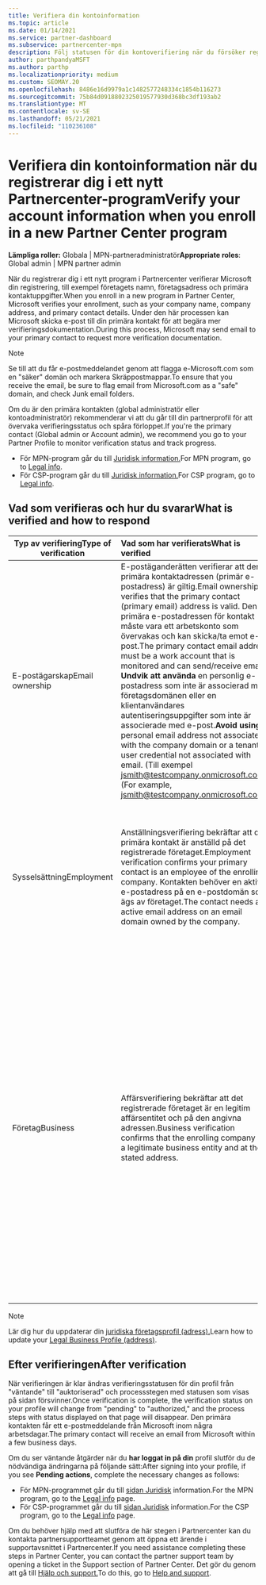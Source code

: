 ```yaml
---
title: Verifiera din kontoinformation
ms.topic: article
ms.date: 01/14/2021
ms.service: partner-dashboard
ms.subservice: partnercenter-mpn
description: Följ statusen för din kontoverifiering när du försöker registrera dig i ett nytt Partnercenter-program. Lär dig hur du tillhandahåller ytterligare information om det behövs.
author: parthpandyaMSFT
ms.author: parthp
ms.localizationpriority: medium
ms.custom: SEOMAY.20
ms.openlocfilehash: 8486e16d9979a1c1482577248334c1854b116273
ms.sourcegitcommit: 75b84d0918802325019577930d368bc3df193ab2
ms.translationtype: MT
ms.contentlocale: sv-SE
ms.lasthandoff: 05/21/2021
ms.locfileid: "110236108"
---
```

# <a name="verify-your-account-information-when-you-enroll-in-a-new-partner-center-program"></a><span data-ttu-id="e1e54-104">Verifiera din kontoinformation när du registrerar dig i ett nytt Partnercenter-program</span><span class="sxs-lookup"><span data-stu-id="e1e54-104">Verify your account information when you enroll in a new Partner Center program</span></span>

<span data-ttu-id="e1e54-105">**Lämpliga roller:** Globala | MPN-partneradministratör</span><span class="sxs-lookup"><span data-stu-id="e1e54-105">**Appropriate roles**: Global admin | MPN partner admin</span></span>

<span data-ttu-id="e1e54-106">När du registrerar dig i ett nytt program i Partnercenter verifierar Microsoft din registrering, till exempel företagets namn, företagsadress och primära kontaktuppgifter.</span><span class="sxs-lookup"><span data-stu-id="e1e54-106">When you enroll in a new program in Partner Center, Microsoft verifies your enrollment, such as your company name, company address, and primary contact details.</span></span> <span data-ttu-id="e1e54-107">Under den här processen kan Microsoft skicka e-post till din primära kontakt för att begära mer verifieringsdokumentation.</span><span class="sxs-lookup"><span data-stu-id="e1e54-107">During this process, Microsoft may send email to your primary contact to request more verification documentation.</span></span>

>[!NOTE]
><span data-ttu-id="e1e54-108">Se till att du får e-postmeddelandet genom att flagga e-Microsoft.com som en "säker" domän och markera Skräppostmappar.</span><span class="sxs-lookup"><span data-stu-id="e1e54-108">To ensure that you receive the email, be sure to flag email from Microsoft.com as a "safe" domain, and check Junk email folders.</span></span>

<span data-ttu-id="e1e54-109">Om du är den primära kontakten (global administratör eller kontoadministratör) rekommenderar vi att du går till din partnerprofil för att övervaka verifieringsstatus och spåra förloppet.</span><span class="sxs-lookup"><span data-stu-id="e1e54-109">If you're the primary contact (Global admin or Account admin), we recommend you go to your Partner Profile to monitor verification status and track progress.</span></span>

- <span data-ttu-id="e1e54-110">För MPN-program går du till [Juridisk information.](https://partner.microsoft.com/pcv/accountsettings/connectedpartnerprofile)</span><span class="sxs-lookup"><span data-stu-id="e1e54-110">For MPN program, go to [Legal info](https://partner.microsoft.com/pcv/accountsettings/connectedpartnerprofile).</span></span>
- <span data-ttu-id="e1e54-111">För CSP-program går du till [Juridisk information.](https://partner.microsoft.com/pcv/accountsettings/partnerprofile)</span><span class="sxs-lookup"><span data-stu-id="e1e54-111">For CSP program, go to [Legal info](https://partner.microsoft.com/pcv/accountsettings/partnerprofile).</span></span>


## <a name="what-is-verified-and-how-to-respond"></a><span data-ttu-id="e1e54-112">Vad som verifieras och hur du svarar</span><span class="sxs-lookup"><span data-stu-id="e1e54-112">What is verified and how to respond</span></span>

|<span data-ttu-id="e1e54-113">**Typ av verifiering**</span><span class="sxs-lookup"><span data-stu-id="e1e54-113">**Type of verification**</span></span>   |<span data-ttu-id="e1e54-114">**Vad som har verifierats**</span><span class="sxs-lookup"><span data-stu-id="e1e54-114">**What is verified**</span></span>   |<span data-ttu-id="e1e54-115">**Vad du kan göra om det avvisas**</span><span class="sxs-lookup"><span data-stu-id="e1e54-115">**What to do if rejected**</span></span>   |
|----------------------------|:-----------------------------------|:--------------------------------------|
|<span data-ttu-id="e1e54-116">E-postägarskap</span><span class="sxs-lookup"><span data-stu-id="e1e54-116">Email ownership</span></span>   |<span data-ttu-id="e1e54-117">E-postäganderätten verifierar att den primära kontaktadressen (primär e-postadress) är giltig.</span><span class="sxs-lookup"><span data-stu-id="e1e54-117">Email ownership verifies that the primary contact (primary email) address is valid.</span></span> <span data-ttu-id="e1e54-118">Den primära e-postadressen för kontakt måste vara ett arbetskonto som övervakas och kan skicka/ta emot e-post.</span><span class="sxs-lookup"><span data-stu-id="e1e54-118">The primary contact email address must be a work account that is monitored and can send/receive email.</span></span> <span data-ttu-id="e1e54-119">**Undvik att använda** en personlig e-postadress som inte är associerad med företagsdomänen eller en klientanvändares autentiseringsuppgifter som inte är associerade med e-post.</span><span class="sxs-lookup"><span data-stu-id="e1e54-119">**Avoid using** a personal email address not associated with the company domain or a tenant user credential not associated with email.</span></span> <span data-ttu-id="e1e54-120">(Till exempel jsmith@testcompany.onmicrosoft.com).</span><span class="sxs-lookup"><span data-stu-id="e1e54-120">(For example, jsmith@testcompany.onmicrosoft.com).</span></span>  |<span data-ttu-id="e1e54-121">Om du inte får e-postmeddelandet om verifiering av e-postägarskap inom en arbetsdag kan du begära att e-postmeddelandet skickas igen.</span><span class="sxs-lookup"><span data-stu-id="e1e54-121">If you don't receive the email ownership verification email message within one business day, you can request the email is sent again.</span></span> <span data-ttu-id="e1e54-122">Gå till din profilsida för [MPN eller](https://partner.microsoft.com/pcv/accountsettings/connectedpartnerprofile) [CSP och välj](https://partner.microsoft.com/pcv/accountsettings/partnerprofile) Skicka om **verifieringsmeddelandet.**</span><span class="sxs-lookup"><span data-stu-id="e1e54-122">Go to your profile page for [MPN](https://partner.microsoft.com/pcv/accountsettings/connectedpartnerprofile) or [CSP](https://partner.microsoft.com/pcv/accountsettings/partnerprofile) and select **Resend verification email**.</span></span> <span data-ttu-id="e1e54-123">Se till att flagga e-Microsoft.com som en "säker" domän och markera Skräppostmappar.</span><span class="sxs-lookup"><span data-stu-id="e1e54-123">Be sure to flag email from Microsoft.com as a "safe" domain, and check Junk email folders.</span></span> <span data-ttu-id="e1e54-124">Skapa en [supportbiljett för ytterligare hjälp.](https://partner.microsoft.com/dashboard/support/csp/servicerequests/create?stage=2&topicid=b818ac05-8091-44a0-f9b4-6bb008a1ef54)</span><span class="sxs-lookup"><span data-stu-id="e1e54-124">For further assistance, [create a support ticket](https://partner.microsoft.com/dashboard/support/csp/servicerequests/create?stage=2&topicid=b818ac05-8091-44a0-f9b4-6bb008a1ef54).</span></span>|
|<span data-ttu-id="e1e54-125">Sysselsättning</span><span class="sxs-lookup"><span data-stu-id="e1e54-125">Employment</span></span> |<span data-ttu-id="e1e54-126">Anställningsverifiering bekräftar att din primära kontakt är anställd på det registrerade företaget.</span><span class="sxs-lookup"><span data-stu-id="e1e54-126">Employment verification confirms your primary contact is an employee of the enrolling company.</span></span> <span data-ttu-id="e1e54-127">Kontakten behöver en aktiv e-postadress på en e-postdomän som ägs av företaget.</span><span class="sxs-lookup"><span data-stu-id="e1e54-127">The contact needs an active email address on an email domain owned by the company.</span></span>|<span data-ttu-id="e1e54-128">Om anställningsverifieringen avvisas måste den primära kontakten (vanligtvis din globala administratör eller kontoadministratör) tillhandahålla dokumentation som bekräftar att kontaktens e-postdomän är under arbetsgivares ägarskap.</span><span class="sxs-lookup"><span data-stu-id="e1e54-128">If employment verification is rejected, the primary contact (normally your Global or Account Admin) will need to provide documentation confirming the contact's email domain is under the ownership of their employer.</span></span> <span data-ttu-id="e1e54-129">Skapa en [supportbiljett för ytterligare hjälp.](https://partner.microsoft.com/dashboard/support/csp/servicerequests/create?stage=2&topicid=c34a5c81-a111-476d-11a4-81c808c37a6b)</span><span class="sxs-lookup"><span data-stu-id="e1e54-129">For further assistance, [create a support ticket](https://partner.microsoft.com/dashboard/support/csp/servicerequests/create?stage=2&topicid=c34a5c81-a111-476d-11a4-81c808c37a6b).</span></span>|
|<span data-ttu-id="e1e54-130">Företag</span><span class="sxs-lookup"><span data-stu-id="e1e54-130">Business</span></span>   | <span data-ttu-id="e1e54-131">Affärsverifiering bekräftar att det registrerade företaget är en legitim affärsentitet och på den angivna adressen.</span><span class="sxs-lookup"><span data-stu-id="e1e54-131">Business verification confirms that the enrolling company is a legitimate business entity and at the stated address.</span></span>|<span data-ttu-id="e1e54-132">Bekräfta att företagets namn och adress i din [juridiska företagsprofil är](https://partner.microsoft.com/pcv/accountsettings/connectedpartnerprofile) fria från stavfel och förkortningar.</span><span class="sxs-lookup"><span data-stu-id="e1e54-132">Confirm that the company name and address in your [Legal business profile](https://partner.microsoft.com/pcv/accountsettings/connectedpartnerprofile) are free of spelling errors and abbreviations.</span></span> <span data-ttu-id="e1e54-133">De måste matcha dina formella företagsregistreringsposter exakt.</span><span class="sxs-lookup"><span data-stu-id="e1e54-133">They must match your formal company business registration records exactly.</span></span> <span data-ttu-id="e1e54-134">Microsoft ber den primära kontakten (vanligtvis din globala administratör eller kontoadministratör) att tillhandahålla officiell dokumentation.</span><span class="sxs-lookup"><span data-stu-id="e1e54-134">Microsoft will ask the primary contact (normally your Global or Account admin) to provide official documentation.</span></span> <span data-ttu-id="e1e54-135">Dokumentationen kan vara ett företagsregistrerings- eller skatteregistreringscertifikat eller kvitto från företagets hemland eller skatteregistreringscertifikat.</span><span class="sxs-lookup"><span data-stu-id="e1e54-135">Documentation could be a business registration or tax registration certificate or receipt from the company's home country or municipality.</span></span> <span data-ttu-id="e1e54-136">Microsoft använder den här dokumentationen för att verifiera att företaget har behörighet att göra affärer under det specifika entitetsnamnet och finns på den angivna adressen.</span><span class="sxs-lookup"><span data-stu-id="e1e54-136">Microsoft uses this documentation to validate that the company is authorized to do business under that specific entity name and is located at the address provided.</span></span> <span data-ttu-id="e1e54-137">Skapa en [supportbiljett för ytterligare hjälp.](https://partner.microsoft.com/dashboard/support/csp/servicerequests/create?stage=2&topicid=52ac28f3-d58f-99d9-9846-3df5a6477c54)</span><span class="sxs-lookup"><span data-stu-id="e1e54-137">For further assistance, [create a support ticket](https://partner.microsoft.com/dashboard/support/csp/servicerequests/create?stage=2&topicid=52ac28f3-d58f-99d9-9846-3df5a6477c54).</span></span>|

> [!NOTE]
> <span data-ttu-id="e1e54-138">Lär dig hur du uppdaterar din [juridiska företagsprofil (adress).](update-your-partner-profile.md)</span><span class="sxs-lookup"><span data-stu-id="e1e54-138">Learn how to update your [Legal Business Profile (address)](update-your-partner-profile.md).</span></span>

## <a name="after-verification"></a><span data-ttu-id="e1e54-139">Efter verifieringen</span><span class="sxs-lookup"><span data-stu-id="e1e54-139">After verification</span></span>

<span data-ttu-id="e1e54-140">När verifieringen är klar ändras verifieringsstatusen för din profil från "väntande" till "auktoriserad" och processstegen med statusen som visas på sidan försvinner.</span><span class="sxs-lookup"><span data-stu-id="e1e54-140">Once verification is complete, the verification status on your profile will change from "pending" to "authorized," and the process steps with status displayed on that page will disappear.</span></span> <span data-ttu-id="e1e54-141">Den primära kontakten får ett e-postmeddelande från Microsoft inom några arbetsdagar.</span><span class="sxs-lookup"><span data-stu-id="e1e54-141">The primary contact will receive an email from Microsoft within a few business days.</span></span> 

<span data-ttu-id="e1e54-142">Om du ser väntande åtgärder när du **har loggat in på din** profil slutför du de nödvändiga ändringarna på följande sätt:</span><span class="sxs-lookup"><span data-stu-id="e1e54-142">After signing into your profile, if you see **Pending actions**, complete the necessary changes as follows:</span></span>

- <span data-ttu-id="e1e54-143">För MPN-programmet går du till [sidan Juridisk](https://partner.microsoft.com/pcv/accountsettings/connectedpartnerprofile) information.</span><span class="sxs-lookup"><span data-stu-id="e1e54-143">For the MPN program, go to the [Legal info](https://partner.microsoft.com/pcv/accountsettings/connectedpartnerprofile) page.</span></span>  
- <span data-ttu-id="e1e54-144">För CSP-programmet går du till [sidan Juridisk](https://partner.microsoft.com/pcv/accountsettings/partnerprofile) information.</span><span class="sxs-lookup"><span data-stu-id="e1e54-144">For the CSP program, go to the [Legal info](https://partner.microsoft.com/pcv/accountsettings/partnerprofile) page.</span></span>

<span data-ttu-id="e1e54-145">Om du behöver hjälp med att slutföra de här stegen i Partnercenter kan du kontakta partnersupportteamet genom att öppna ett ärende i supportavsnittet i Partnercenter.</span><span class="sxs-lookup"><span data-stu-id="e1e54-145">If you need assistance completing these steps in Partner Center, you can contact the partner support team by opening a ticket in the Support section of Partner Center.</span></span> <span data-ttu-id="e1e54-146">Det gör du genom att gå till [Hjälp och support.](https://partner.microsoft.com/dashboard/support/servicerequests/create?stage=2&topicid=21655de7-7dbb-4927-33a2-f60f45feadf3)</span><span class="sxs-lookup"><span data-stu-id="e1e54-146">To do this, go to [Help and support](https://partner.microsoft.com/dashboard/support/servicerequests/create?stage=2&topicid=21655de7-7dbb-4927-33a2-f60f45feadf3).</span></span>
